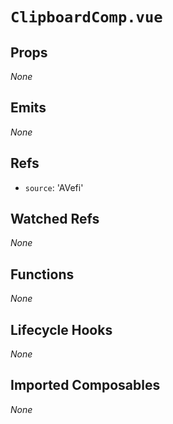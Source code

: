# `ClipboardComp.vue`

## Props

_None_

## Emits

_None_

## Refs

- `source`: 'AVefi'

## Watched Refs

_None_

## Functions

_None_

## Lifecycle Hooks

_None_

## Imported Composables

_None_

